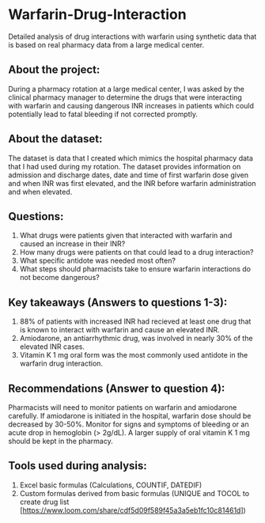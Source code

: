 # Warfarin-Drug-Interaction
Detailed analysis of drug interactions with warfarin using synthetic data that is based on real pharmacy data from a large medical center.

## About the project:
During a pharmacy rotation at a large medical center, I was asked by the clinical pharmacy manager to determine the drugs that were interacting with warfarin and causing dangerous INR increases in patients which could potentially lead to fatal bleeding if not corrected promptly.

## About the dataset:
The dataset is data that I created which mimics the hospital pharmacy data that I had used during my rotation. The dataset provides information on admission and discharge dates, date and time of first warfarin dose given and when INR was first elevated, and the INR before warfarin administration and when elevated.

## Questions:
  1. What drugs were patients given that interacted with warfarin and caused an increase in their INR?
  2. How many drugs were patients on that could lead to a drug interaction?
  3. What specific antidote was needed most often?
  4. What steps should pharmacists take to ensure warfarin interactions do not become dangerous?
  
## Key takeaways (Answers to questions 1-3):
  1. 88% of patients with increased INR had recieved at least one drug that is known to interact with warfarin and cause an elevated INR.
  2. Amiodarone, an antiarrhythmic drug, was involved in nearly 30% of the elevated INR cases.
  3. Vitamin K 1 mg oral form was the most commonly used antidote in the warfarin drug interaction.
  
## Recommendations (Answer to question 4):
Pharmacists will need to monitor patients on warfarin and amiodarone carefully. If amiodarone is initiated in the hospital, warfarin dose should be decreased by 30-50%. Monitor for signs and symptoms of bleeding or an acute drop in hemoglobin (> 2g/dL). A larger supply of oral vitamin K 1 mg should be kept in the pharmacy.

## Tools used during analysis:
  1. Excel basic formulas (Calculations, COUNTIF, DATEDIF)
  2. Custom formulas derived from basic formulas (UNIQUE and TOCOL to create drug list [https://www.loom.com/share/cdf5d09f589f45a3a5eb1fc10c81461d])
